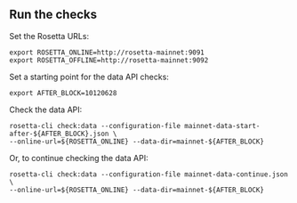 ## Run the checks

Set the Rosetta URLs:

```
export ROSETTA_ONLINE=http://rosetta-mainnet:9091
export ROSETTA_OFFLINE=http://rosetta-mainnet:9092
```

Set a starting point for the data API checks:

```
export AFTER_BLOCK=10120628
```

Check the data API:

```
rosetta-cli check:data --configuration-file mainnet-data-start-after-${AFTER_BLOCK}.json \
--online-url=${ROSETTA_ONLINE} --data-dir=mainnet-${AFTER_BLOCK}
```

Or, to continue checking the data API:

```
rosetta-cli check:data --configuration-file mainnet-data-continue.json \
--online-url=${ROSETTA_ONLINE} --data-dir=mainnet-${AFTER_BLOCK}
```

